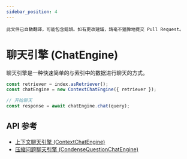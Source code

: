 ```yaml
---
sidebar_position: 4
---
```


`此文件已自動翻譯，可能包含錯誤。如有更改建議，請毫不猶豫地提交 Pull Request。`

# 聊天引擎 (ChatEngine)

聊天引擎是一种快速简单的与索引中的数据进行聊天的方式。

```typescript
const retriever = index.asRetriever();
const chatEngine = new ContextChatEngine({ retriever });

// 开始聊天
const response = await chatEngine.chat(query);
```

## API 参考

- [上下文聊天引擎 (ContextChatEngine)](../../api/classes/ContextChatEngine.md)
- [压缩问题聊天引擎 (CondenseQuestionChatEngine)](../../api/classes/ContextChatEngine.md)

